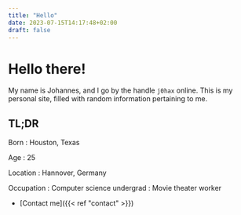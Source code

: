 ```yaml
---
title: "Hello"
date: 2023-07-15T14:17:48+02:00
draft: false
---
```


# Hello there!

My name is Johannes, and I go by the handle `j0hax` online. This is my personal site, filled with random information pertaining to me.

## TL;DR

Born
: Houston, Texas

Age
: 25

Location
: Hannover, Germany

Occupation
: Computer science undergrad
: Movie theater worker

- [Contact me]({{< ref "contact" >}})